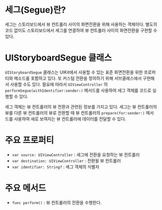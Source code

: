 # 세그(Segue)란?

세그는 스토리보드에서 뷰 컨트롤러 사이의 화면전환을 위해 사용하는 객체이다. 별도의 코드 없이도 스토리보드에서 세그를 연결하여 뷰 컨트롤러 사이의 화면전환을 구현할 수 있다.

# UIStoryboardSegue 클래스

`UIStoryboardSegue` 클래스는 UIKit에서 사용할 수 있는 표준 화면전환을 위한 프로퍼티와 메소드를 포함하고 있다. 또 커스텀 전환을 정의하기 위해 서브클래스에서 구현해서 사용할 수도 있다. 필요에 따라서 `UIViewController` 의 `performSegue(withIdentifier:sender:)` 메서드를 사용하여 세그 객체를 코드로 실행할 수 있다. 

세그 객체는 뷰 컨트롤러의 뷰 전환과 관련된 정보를 가지고 있다. 세그는 뷰 컨트롤러의 뷰를 다른 뷰 컨트롤러의 뷰로 전환할 때 뷰 컨트롤러의 `prepare(for:sender:)` 메서드를 사용하여 새로 보여지는 뷰 컨트롤러에 데이터를 전달할 수 있다.

# 주요 프로퍼티

- `var source: UIViewController` : 세그에 전환을 요청하는 뷰 컨트롤러
- `var destination: UIViewController` : 전환될 뷰 컨트롤러
- `var identifier: String?` : 세그 객체의 식별자

# 주요 메서드

- `func perform()` : 뷰 컨트롤러의 전환을 수행한다.